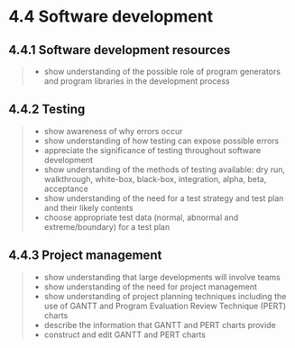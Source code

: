 # 4.4 Software development

4.4.1 Software development resources
------------------------------------
> - show understanding of the possible role of program generators and program libraries in the development process

4.4.2 Testing
-------------

> - show awareness of why errors occur
> - show understanding of how testing can expose possible errors
> - appreciate the significance of testing throughout software development
> - show understanding of the methods of testing available: dry run, walkthrough, white-box, black-box, integration, alpha, beta, acceptance
> - show understanding of the need for a test strategy and test plan and their likely contents
> - choose appropriate test data (normal, abnormal and extreme/boundary) for a test plan

4.4.3 Project management
------------------------

> - show understanding that large developments will involve teams
> - show understanding of the need for project management
> - show understanding of project planning techniques including the use of GANTT and Program Evaluation Review Technique (PERT) charts
> - describe the information that GANTT and PERT charts provide
> - construct and edit GANTT and PERT charts